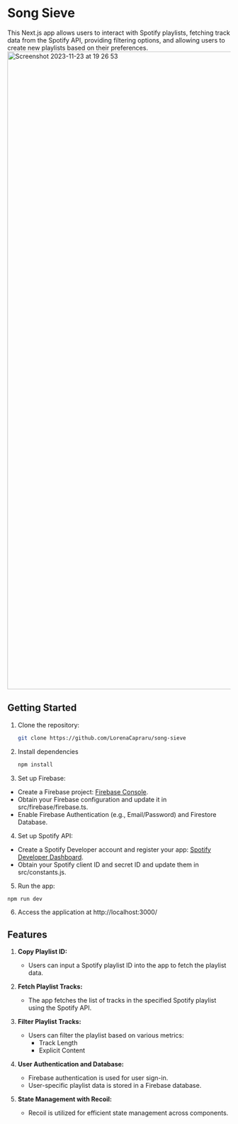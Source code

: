 # Song Sieve

This Next.js app allows users to interact with Spotify playlists, fetching track data from the Spotify API, providing filtering options, and allowing users to create new playlists based on their preferences.
<img width="1439" alt="Screenshot 2023-11-23 at 19 26 53" src="https://github.com/LorenaCapraru/song-sieve/assets/108892538/595f2cac-6579-438b-9d7d-29fc9081d526">

## Getting Started

1. Clone the repository:
   ```bash
   git clone https://github.com/LorenaCapraru/song-sieve
   
2. Install dependencies
   ```bash
   npm install
   
3. Set up Firebase:
- Create a Firebase project: [Firebase Console](https://console.firebase.google.com/).
- Obtain your Firebase configuration and update it in src/firebase/firebase.ts.
- Enable Firebase Authentication (e.g., Email/Password) and Firestore Database.
  
4. Set up Spotify API:
- Create a Spotify Developer account and register your app: [Spotify Developer Dashboard](https://developer.spotify.com/dashboard).
- Obtain your Spotify client ID and secret ID and update them in src/constants.js.

5. Run the app:

```bash
npm run dev
```

6. Access the application at http://localhost:3000/

## Features

1. **Copy Playlist ID:**
   - Users can input a Spotify playlist ID into the app to fetch the playlist data.

2. **Fetch Playlist Tracks:**
   - The app fetches the list of tracks in the specified Spotify playlist using the Spotify API.

3. **Filter Playlist Tracks:**
   - Users can filter the playlist based on various metrics:
     - Track Length
     - Explicit Content

4. **User Authentication and Database:**
   - Firebase authentication is used for user sign-in.
   - User-specific playlist data is stored in a Firebase database.

5. **State Management with Recoil:**
   - Recoil is utilized for efficient state management across components.

